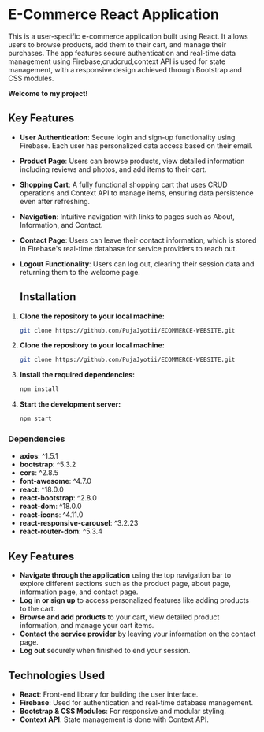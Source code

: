 # E-Commerce React Application
This is a user-specific e-commerce application built using React. It allows users to browse products, add them to their cart, and manage their purchases. The app features secure authentication and real-time data management using Firebase,crudcrud,context API is used for state management, with a responsive design achieved through Bootstrap and CSS modules.

**Welcome to my project!**
## Key Features
- **User Authentication**: Secure login and sign-up functionality using Firebase. Each user has personalized data access based on their email.
- **Product Page**: Users can browse products, view detailed information including reviews and photos, and add items to their cart.
- **Shopping Cart**: A fully functional shopping cart that uses CRUD operations and Context API to manage items, ensuring data persistence even after refreshing.
- **Navigation**: Intuitive navigation with links to pages such as About, Information, and Contact.
- **Contact Page**: Users can leave their contact information, which is stored in Firebase's real-time database for service providers to reach out.
- **Logout Functionality**: Users can log out, clearing their session data and returning them to the welcome page.

  ## Installation

1. **Clone the repository to your local machine:**

   ```bash
   git clone https://github.com/PujaJyotii/ECOMMERCE-WEBSITE.git
2. **Clone the repository to your local machine:**

   ```bash
   git clone https://github.com/PujaJyotii/ECOMMERCE-WEBSITE.git
3. **Install the required dependencies:**
 
   ```bash
   npm install
 4. **Start the development server:**
     
    ```bash
    npm start
    ```
  
 ### Dependencies

  - **axios**: ^1.5.1
  - **bootstrap**: ^5.3.2
  - **cors**: ^2.8.5
  - **font-awesome**: ^4.7.0
  - **react**: ^18.0.0
  - **react-bootstrap**: ^2.8.0
  - **react-dom**: ^18.0.0
  - **react-icons**: ^4.11.0
  - **react-responsive-carousel**: ^3.2.23
  - **react-router-dom**: ^5.3.4

 ## Key Features
  - **Navigate through the application** using the top navigation bar to explore different sections such as the product page, about page, information page, and contact page.
  - **Log in or sign up** to access personalized features like adding products to the cart.
  - **Browse and add products** to your cart, view detailed product information, and manage your cart items.
  - **Contact the service provider** by leaving your information on the contact page.
  - **Log out** securely when finished to end your session.

 ## Technologies Used
  - **React**: Front-end library for building the user interface.
  - **Firebase**: Used for authentication and real-time database management.
  - **Bootstrap & CSS Modules**: For responsive and modular styling.
  - **Context API**: State management is done with Context API.
